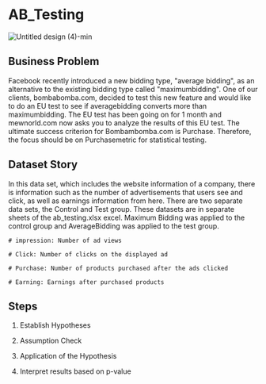 # AB_Testing

![Untitled design (4)-min](https://user-images.githubusercontent.com/61653147/225274874-cce09bc8-1101-4464-9a76-d48f62ee9a92.jpg)


## Business Problem

Facebook recently introduced a new bidding type, "average bidding", as an alternative to the existing bidding type called "maximumbidding". One of our clients, bombabomba.com, decided to test this new feature and would like to do an EU test to see if averagebidding converts more than maximumbidding. The EU test has been going on for 1 month and mewnorld.com now asks you to analyze the results of this EU test. The ultimate success criterion for Bombambomba.com is Purchase. Therefore, the focus should be on Purchasemetric for statistical testing.


## Dataset Story

In this data set, which includes the website information of a company, there is information such as the number of advertisements that users see and click, as well as earnings information from here. There are two separate data sets, the Control and Test group. These datasets are in separate sheets of the ab_testing.xlsx excel. Maximum Bidding was applied to the control group and AverageBidding was applied to the test group. 

``` 
# impression: Number of ad views 

# Click: Number of clicks on the displayed ad 

# Purchase: Number of products purchased after the ads clicked 

# Earning: Earnings after purchased products

```

## Steps

1. Establish Hypotheses

2. Assumption Check

3. Application of the Hypothesis

4. Interpret results based on p-value


